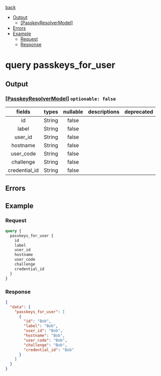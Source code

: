 [back](../tableOfContent.md)
* [Output](#output)
  * [[PasskeyResolverModel]](#[passkeyresolvermodel]-optionable-false)
* [Errors](#errors)
* [Example](#example)
  * [Request](#request)
  * [Response](#response)

# query passkeys_for_user
 
## Output
### [[PasskeyResolverModel]](../assets/types/passkeyresolvermodel.md) `optionable: false`
| fields |types |nullable |descriptions |deprecated |
| :----:  |:---:  |:--------:  |:----------:  |:--------:  |
| id |String |false | | |
| label |String |false | | |
| user_id |String |false | | |
| hostname |String |false | | |
| user_code |String |false | | |
| challenge |String |false | | |
| credential_id |String |false | | 

## Errors
## Example
### Request
```graphql
query {
  passkeys_for_user {
    id
    label
    user_id
    hostname
    user_code
    challenge
    credential_id
  }
}
```
### Response
```json
{
  "data": {
    "passkeys_for_user": [
      {
        "id": "Bob",
        "label": "Bob",
        "user_id": "Bob",
        "hostname": "Bob",
        "user_code": "Bob",
        "challenge": "Bob",
        "credential_id": "Bob"
      }
    ]
  }
}
```